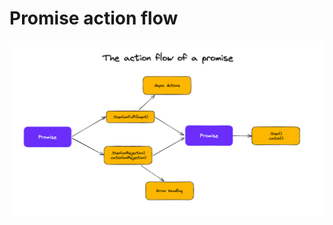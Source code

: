 # Promise action flow

![Promise action flow](https://raw.githubusercontent.com/AndersDeath/holy-theory/main/images/promise-action-flow.png)

